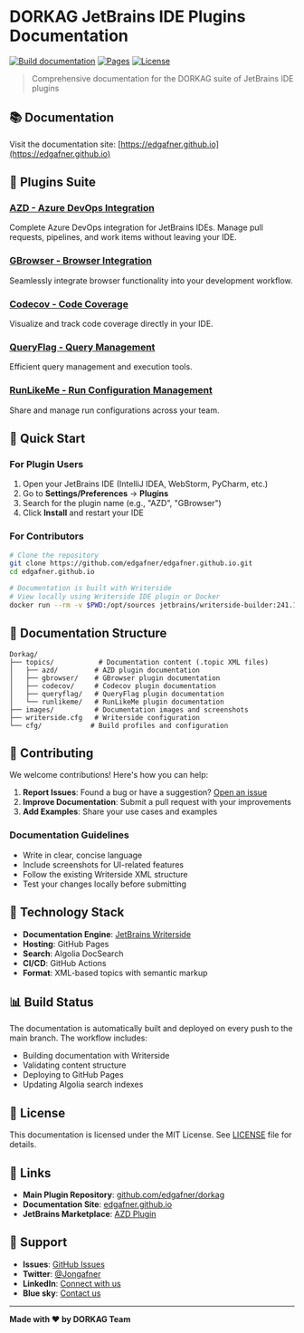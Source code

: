 # DORKAG JetBrains IDE Plugins Documentation

[![Build documentation](https://github.com/edgafner/edgafner.github.io/actions/workflows/build-docs.yml/badge.svg)](https://github.com/edgafner/edgafner.github.io/actions/workflows/build-docs.yml)
[![Pages](https://img.shields.io/badge/docs-live-brightgreen)](https://edgafner.github.io)
[![License](https://img.shields.io/badge/license-MIT-blue.svg)](LICENSE)

> Comprehensive documentation for the DORKAG suite of JetBrains IDE plugins

## 📚 Documentation

Visit the documentation site: [https://edgafner.github.io](https://edgafner.github.io)

## 🔌 Plugins Suite

### [AZD - Azure DevOps Integration](https://edgafner.github.io/azdlib.html)

Complete Azure DevOps integration for JetBrains IDEs. Manage pull requests, pipelines, and work items without leaving
your IDE.

### [GBrowser - Browser Integration](https://edgafner.github.io/gbrowserlib.html)

Seamlessly integrate browser functionality into your development workflow.

### [Codecov - Code Coverage](https://edgafner.github.io/codecovlib.html)

Visualize and track code coverage directly in your IDE.

### [QueryFlag - Query Management](https://edgafner.github.io/queryflaglib.html)

Efficient query management and execution tools.

### [RunLikeMe - Run Configuration Management](https://edgafner.github.io/runlikemelib.html)

Share and manage run configurations across your team.

## 🚀 Quick Start

### For Plugin Users

1. Open your JetBrains IDE (IntelliJ IDEA, WebStorm, PyCharm, etc.)
2. Go to **Settings/Preferences** → **Plugins**
3. Search for the plugin name (e.g., "AZD", "GBrowser")
4. Click **Install** and restart your IDE

### For Contributors

```bash
# Clone the repository
git clone https://github.com/edgafner/edgafner.github.io.git
cd edgafner.github.io

# Documentation is built with Writerside
# View locally using Writerside IDE plugin or Docker
docker run --rm -v $PWD:/opt/sources jetbrains/writerside-builder:241.18775 /opt/builder.sh
```

## 📖 Documentation Structure

```
Dorkag/
├── topics/           # Documentation content (.topic XML files)
│   ├── azd/         # AZD plugin documentation
│   ├── gbrowser/    # GBrowser plugin documentation
│   ├── codecov/     # Codecov plugin documentation
│   ├── queryflag/   # QueryFlag plugin documentation
│   └── runlikeme/   # RunLikeMe plugin documentation
├── images/          # Documentation images and screenshots
├── writerside.cfg   # Writerside configuration
└── cfg/            # Build profiles and configuration
```

## 🤝 Contributing

We welcome contributions! Here's how you can help:

1. **Report Issues**: Found a bug or have a
   suggestion? [Open an issue](https://github.com/edgafner/edgafner.github.io/issues)
2. **Improve Documentation**: Submit a pull request with your improvements
3. **Add Examples**: Share your use cases and examples

### Documentation Guidelines

- Write in clear, concise language
- Include screenshots for UI-related features
- Follow the existing Writerside XML structure
- Test your changes locally before submitting

## 🔧 Technology Stack

- **Documentation Engine**: [JetBrains Writerside](https://www.jetbrains.com/writerside/)
- **Hosting**: GitHub Pages
- **Search**: Algolia DocSearch
- **CI/CD**: GitHub Actions
- **Format**: XML-based topics with semantic markup

## 📊 Build Status

The documentation is automatically built and deployed on every push to the main branch. The workflow includes:

- Building documentation with Writerside
- Validating content structure
- Deploying to GitHub Pages
- Updating Algolia search indexes

## 📝 License

This documentation is licensed under the MIT License. See [LICENSE](LICENSE) file for details.

## 🔗 Links

- **Main Plugin Repository**: [github.com/edgafner/dorkag](https://github.com/edgafner/dorkag)
- **Documentation Site**: [edgafner.github.io](https://edgafner.github.io)
- **JetBrains Marketplace**: [AZD Plugin](https://plugins.jetbrains.com/plugin/22319-azd)

## 👥 Support

- **Issues**: [GitHub Issues](https://github.com/edgafner/edgafner.github.io/issues)
- **Twitter**: [@Jongafner](https://twitter.com/Jongafner)
- **LinkedIn**: [Connect with us](https://www.linkedin.com/in/jonathan-gafner-3415974b/)
- **Blue sky**: [Contact us](https://bsky.app/profile/jgafner.bsky.social)

---

**Made with ❤️ by DORKAG Team**